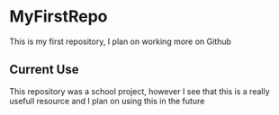 # MyFirstRepo
This is my first repository, I plan on working more on Github
## Current Use
This repository was a school project, however I see that this is a really usefull resource and I plan on using this in the future
